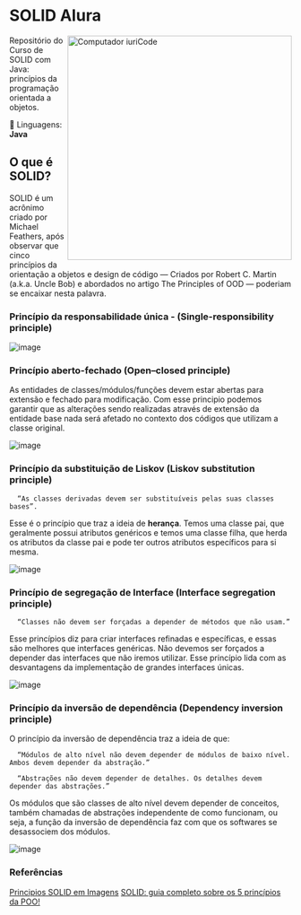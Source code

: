 # SOLID Alura

<img src="https://raw.githubusercontent.com/MicaelliMedeiros/micaellimedeiros/master/image/computer-illustration.png" min-width="400px" max-width="400px" width="400px" align="right" alt="Computador iuriCode">

<p align="left"> 
  Repositório do Curso de SOLID com Java: princípios da programação orientada a objetos.
</p>

<p align="left">
  🦄 Linguagens: <strong>Java</strong>
</p>


## O que é SOLID?
SOLID é um acrônimo criado por Michael Feathers, após observar que cinco princípios da orientação a objetos e design de código — Criados por Robert C. Martin (a.k.a. Uncle Bob) e abordados no artigo The Principles of OOD — poderiam se encaixar nesta palavra.

### Princípio da responsabilidade única - (Single-responsibility principle)
![image](https://user-images.githubusercontent.com/59610437/198605603-74f454ea-2284-4785-ab46-c2cb1dc34dc4.png)

### Princípio aberto-fechado (Open–closed principle)
As entidades de classes/módulos/funções devem estar abertas para extensão e fechado para modificação. Com esse principio podemos garantir que as alterações sendo realizadas através de extensão da entidade base nada será afetado no contexto dos códigos que utilizam a classe original.

![image](https://user-images.githubusercontent.com/59610437/198607075-c94e5bb7-788b-43ce-913e-7d2caf5d5f06.png)

### Princípio da substituição de Liskov (Liskov substitution principle)
```
  “As classes derivadas devem ser substituíveis pelas suas classes bases”.
```

Esse é o princípio que traz a ideia de **herança**. Temos uma classe pai, que geralmente possui atributos genéricos e temos uma classe filha, que herda os atributos da classe pai e pode ter outros atributos específicos para si mesma.

![image](https://user-images.githubusercontent.com/59610437/198609212-d0587dca-8d58-4304-806e-4e39af67b103.png)

### Princípio de segregação de Interface (Interface segregation principle)
```
  “Classes não devem ser forçadas a depender de métodos que não usam.” 
```

Esse princípios diz para criar interfaces refinadas e específicas, e essas são melhores que interfaces genéricas. Não devemos ser forçados a depender das interfaces que não iremos utilizar. Esse princípio lida com as desvantagens da implementação de grandes interfaces únicas.

![image](https://user-images.githubusercontent.com/59610437/198610770-acc4a710-e9d4-4bee-a165-c104a06c36c1.png)

### Princípio da inversão de dependência (Dependency inversion principle)
O princípio da inversão de dependência traz a ideia de que:

```
  “Módulos de alto nível não devem depender de módulos de baixo nível. Ambos devem depender da abstração.”
```

```
  “Abstrações não devem depender de detalhes. Os detalhes devem depender das abstrações.”
```

Os módulos que são classes de alto nível devem depender de conceitos, também chamadas de abstrações independente de como funcionam, ou seja, a função da inversão de dependência faz com que os softwares se desassociem dos módulos.

![image](https://user-images.githubusercontent.com/59610437/198612158-bccf9c63-4f9b-4b37-860a-ee7e30dd9b83.png)


### Referências
[Principios SOLID em Imagens](https://www.marcelogoberto.com.br/2020/08/principios-solid-em-imagens.html)
[SOLID: guia completo sobre os 5 princípios da POO!](https://blog.betrybe.com/linguagem-de-programacao/solid-cinco-principios-poo/)


